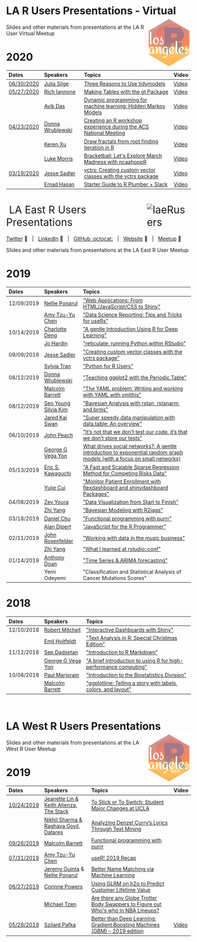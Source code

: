 # LA R Users Presentations - Virtual <img src="https://github.com/laRusers/logos/blob/master/larusers_hex_general.png" align="right" width="120" />

Slides and other materials from presentations at the LA R User Virtual Meetup

# 2020

|Dates|Speakers|Topics|Video|
|:-|:-|:-|:-|
|[06/30/2020](https://www.meetup.com/Los-Angeles-R-Users-Group-Data-Science/events/271228242/)|[Julia Silge](https://twitter.com/juliasilge)|[Three Reasons to Use tidymodels](https://juliasilge.github.io/la-rug)|[Video](https://www.youtube.com/watch?v=D3vDNbgG0DQ)|
|[05/27/2020](https://www.meetup.com/Los-Angeles-R-Users-Group-Data-Science/events/270532283/)|[Rich Iannone](https://twitter.com/riannone)|[Making Tables with the gt Package](https://github.com/laRusers/presentations/blob/master/2020-05-27-rich-avik/gt_talk_la_r_users-rich_i.pdf)|[Video](https://youtu.be/SKWcNo_IWQk)|
||[Avik Das](https://www.linkedin.com/in/avikdas1990/)|[Dynamic programming for machine learning: Hidden Markov Models](https://docs.google.com/presentation/d/1YBH3LOXNCKFqYtFSOomo1UuWMoqZcHWaevA8aLoCKCU/edit?usp=sharing)|[Video](https://youtu.be/SKWcNo_IWQk)|
|[04/23/2020](https://www.meetup.com/Los-Angeles-R-Users-Group-Data-Science/events/270120172/)|[Donna Wrublewski](https://www.library.caltech.edu/person/donna-wrublewski)|[Creating an R workshop experience during the ACS National Meeting](https://tinyurl.com/2020-04-23-dw-larug)|[Video](https://youtu.be/dFA4qsJuIVs)|
||[Keren Xu](https://twitter.com/kerenxuepi)|[Draw fractals from root finding iteration in R](https://xukeren.rbind.io/slides/20200423/slides#1)|[Video](https://youtu.be/dFA4qsJuIVs)|
||[Luke Morris](https://lukesmorris.com)|[Bracketball: Let's Explore March Madness with ncaahoopR](https://docs.google.com/presentation/d/1F9TTfK1_zRlzdvw4UCseaAXh-NQch4oy6zB3zXMamiY/edit?usp=sharing)|[Video](https://www.youtube.com/watch?v=nN_7zuil9ks)|
|[03/19/2020](https://www.meetup.com/Los-Angeles-R-Users-Group-Data-Science/events/268961265/)|[Jesse Sadler](https://twitter.com/vivalosburros?lang=en)|[vctrs: Creating custom vector classes with the vctrs package](https://www.jessesadler.com/slides/RStudio2020.pdf)|[Video](https://www.youtube.com/watch?v=nN_7zuil9ks)|
||[Emad Hasan](https://www.linkedin.com/in/emadhasan/)|[Starter Guide to R Plumber + Slack](https://medium.com/@ehx/starter-guide-to-r-plumber-slack-a-detailed-walkthrough-b773056d243a)|[Video](https://www.youtube.com/watch?v=nN_7zuil9ks)|



<h1 style="font-weight:normal" align="left">
  <a href="https://socalr.org/">
    <img src=https://github.com/laeRusers/logos/blob/master/laerug_hexsticker.png alt="laeRusers" align="right" width="120">
  </a>
  &nbsp;LA East R Users Presentations&nbsp;
  
</h1>

<div align="left">

[Twitter][Twitter] :speech_balloon:&nbsp;&nbsp;&nbsp;|&nbsp;&nbsp;&nbsp;[LinkedIn][LinkedIn] :necktie:&nbsp;&nbsp;&nbsp;|&nbsp;&nbsp;&nbsp;[GitHub :octocat:][GitHub]&nbsp;&nbsp;&nbsp;|&nbsp;&nbsp;&nbsp;[Website][Website] :link:&nbsp;&nbsp;&nbsp;|&nbsp;&nbsp;&nbsp;[Meetup][Meetup] :date:

Slides and other materials from presentations at the LA East R User Meetup

</div>

<!--
Quick Link 
-->

[Twitter]:https://twitter.com/la_Rusers
[LinkedIn]:https://www.linkedin.com/company/los-angeles-r-users-group/
[GitHub]:https://github.com/laRusers
[Website]:https://socalr.org/
[Meetup]:https://meetup.com/Los-Angeles-R-Users-Group-Data-Science



# 2019

|Dates|Speakers|Topics|
|:-|:-|:-|
|12/09/2019|[Nellie Ponarul](https://www.linkedin.com/in/nellie-ponarul-31944aa0/)|["Web Applications: From HTML/JavaScript/CSS to Shiny"](https://drive.google.com/open?id=0BwshPEcPrR80bWlTT1h0d0d4Y3l0azAwdjBxRzE1NWt6UHZN)|
||[Amy Tzu-Yu Chen](https://www.linkedin.com/in/amy17519/)|["Data Science Reporting: Tips and Tricks for useRs"](https://github.com/laRusers/presentations/blob/master/2019-12-09-shiny-ds-report/amy-chen-ds-report.pdf)|
|10/14/2019|[Charlotte Deng](https://www.linkedin.com/in/huiyu-deng-a020745a)|["A gentle Introduction Using R for Deep Learning"](2019-10-14-deeplearning/)|
||[Jo Hardin](https://twitter.com/jo_hardin47)|["reticulate: running Python within RStudio"](2019-10-14-reticulate/reticulate.pdf)|
|09/09/2019|[Jesse Sadler](https://twitter.com/vivalosburros?lang=en)|["Creating custom vector classes with the vctrs package"](https://github.com/laRusers/presentations/blob/master/2019-09-09_vctrs/Sadler-custom-classes-with-vctrs_1.pdf)|
||[Sylvia Tran](https://www.linkedin.com/in/sylvia-s-tran/)|["Python for R Users"](https://docs.google.com/presentation/d/1viS7XP9sjCEdwIv_kuYtDXiO1EobV38MwWKhetpfE20/edit#slide=id.g628ff90219_0_568)|
|08/12/2019|[Donna Wrublewski](https://twitter.com/caltechchemlib?lang=en)|["Teaching ggplot2 with the Periodic Table"](https://caltechlibrary.github.io/R-Deep-Dive-ggplot2/)|
||[Malcolm Barrett](https://twitter.com/malco_barrett?lang=en)|["The YAML problem: Writing and working with YAML with ymlthis"](https://github.com/malcolmbarrett/ymlthis_talk)|
|08/12/2019|[Seo Young Silvia Kim](https://twitter.com/sysilviakim?lang=en)|["Bayesian Analysis with rstan, rstanarm, and brms"](2019-07-08_stan/larusers-kim.pdf)|
||[Jared Kai Swan](https://twitter.com/Le_Cygne_Rouge)|["Super speedy data manipulation with data.table: An overview"](2019-07-08_datatable/data-table-intro.R)|
|06/10/2019|[John Peach](https://www.linkedin.com/in/jpeach/)|["It’s not that we don’t test our code, it’s that we don’t store our tests"](2019-06-10-unit_testing/unittest.pdf)|
||[George G Vega Yon](https://ggvy.cl)|[What drives social networks?: A gentle introduction to exponential random graph models (with a focus on small networks)]()|
|05/13/2019|[Eric S. Kawaguchi](https://sites.google.com/site/eskawaguchi/home)|["A Fast and Scalable Sparse Regression Method for Competing Risks Data"](2019-05-13-sparse_regression_for_competing_risks_data/2019-05-13-sparse_regression_for_competing_risks_data.pdf)|
||[Yujie Cui](https://www.linkedin.com/in/yujie-cui-18772a4a/)|["Monitor Patient Enrollment with flexdashboard and shinydashboard Packages"](2019-05-13-patient_enrollment_dashbaords/2019-05-13-patient_enrollment_dashbaords.pptx)|
|04/08/2019|[Zev Youra](https://twitter.com/zzzev)|["Data Visualization from Start to Finish"](https://t.co/jHNvVX8OTL)|
||[Zhi Yang](https://twitter.com/zhiiiyang)|["Bayesian Modeling with R2jags"](http://r2jags.netlify.com)|
|03/18/2019|[Daniel Chu]()|["Functional programming with purrr"](2019-03-18-functional_programming_with_purrr/2019-03-18-functional_programming_with_purrr.pdf)|
||[Alan Dipert](https://twitter.com/alandipert)|["JavaScript for the R Programmer"](https://github.com/laRusers/presentations/blob/master/2019-03-18-JavaScript-for-the-R-Programmer-JS-for-useR/2019-03-18-JavaScript-for-the-R-Programmer-JS-for-useR.pdf)|
|02/11/2019|[John Rosenfelder](https://twitter.com/earbender)|["Working with data in the music business"](https://github.com/laeRusers/presentations/blob/master/2019-02-11-data_music_biz_rstudioconf/USC%20Talk%20February%2011%202019.pptx)|
||[Zhi Yang](https://twitter.com/zhiiiyang)|["What I learned at rstudio::conf"](https://learnfromrstudioconf.netlify.com/)|
|01/14/2019|[Anthony Doan](https://twitter.com/AnthonyDoan20)|["Time Series & ARIMA forecasting"](https://github.com/laeRusers/presentations/blob/master/2019-01-14_arima_cancermutations/arima_timeseries/LAERUG_time_series_arima_forecasting_with_r.pdf)|
||Yemi Odeyemi|"Classification and Statistical Analysis of Cancer Mutations Scores"|

# 2018
 
|Dates|Speakers|Topics|
|:-|:-|:-|
|12/10/2018|[Robert Mitchell](http://robertmitchellv.com/)|["Interactive Dashboards with Shiny"](https://github.com/robertmitchellv/talks/blob/master/2018-12-10-East-LA-R-Users/2018-12-East-LA-R-Users.md)|
||[Emil Hvitfeldt](https://www.hvitfeldt.me/)|["Text Analysis in R: Special Christmas Edition"](https://htmlpreview.github.io/?https://github.com/EmilHvitfeldt/laerug-Text-Mining-2018/blob/master/slides.html)|
|11/12/2018|[Sep Dadsetan](https://www.phdjsep.com)|["Introduction to R Markdown"](https://htmlpreview.github.io/?https://raw.githubusercontent.com/phdjsep/r-markdown-intro/master/presentation.html)|
||[George G Vega Yon](https://ggvy.cl)|["A brief introduction to using R for high-performance computing"](http://bit.ly/laerug-02hpc)|
|10/08/2018|[Paul Marjoram](https://profiles.sc-ctsi.org/paul.marjoram)|["Introduction to the Biostatistics Division"](2018-10-08_welcoming_ggplotline/biostats/2018-10-08-biostats-div.pdf)|
||[Malcolm Barrett](https://malco.io)|["ggplotline: Telling a story with labels, colors, and layout"](https://malco.io/slides/ggplotline/)|

<br>

# LA West R Users Presentations <img src="https://github.com/laRusers/logos/blob/master/lawrug_hex.png" align="right" width="120" />

Slides and other materials from presentations at the LA West R User Meetup

# 2019

|Dates|Speakers|Topics|Video|
|:-|:-|:-|:-|
|[10/24/2019](https://github.com/laRusers/presentations/blob/master/2019-10-24-ucla-stack-datares/LAWRUG%20Oct%2024%2C%202019.pdf)|[Jeanette Lin & Keith Atienza, The Stack](https://stack.dailybruin.com/)|[To Stick or To Switch: Student Major Changes at UCLA](https://stack.dailybruin.com/2019/05/21/change-major/)||
||[Nikhil Sharma & Raghava Govil, Datares](https://datares.github.io/)|[Analyzing Denzel Curry’s Lyrics Through Text Mining](https://github.com/laRusers/presentations/blob/master/2019-10-24-ucla-stack-datares/02-dataresPresentation.pdf)||
|[09/26/2019](https://github.com/laRusers/presentations/blob/master/2019-09-26-purrr/LAWRUG%20-%20Sep%2026%2C%202019.pdf)|[Malcolm Barrett](https://malco.io)|[Functional programming with purrr](https://lar-purrr.netlify.com/)||
|[07/31/2019](https://github.com/laRusers/presentations/blob/master/2019-07-31-user-stringdist/LAWRUG%20-%20July%2031%2C%202019.pdf)|[Amy Tzu-Yu Chen](https://amy17519.me)|[useR! 2019 Recap](https://github.com/laRusers/presentations/blob/master/2019-07-31-user-stringdist/AmyuseR2019.pdf)||
||[Jeremy Guinta](https://www.linkedin.com/in/jeremyguinta/) & [Nellie Ponarul](https://www.linkedin.com/in/nellie-ponarul-31944aa0/)|[Better Name Matching via Machine Learning](https://github.com/laRusers/presentations/blob/master/2019-07-31-user-stringdist/Jeremy_Nellie_KnowledgeShare_MachineLearning.pdf)||
|[06/27/2019](https://github.com/laRusers/presentations/blob/master/2019-06-28-clv-nba/00LAWRUG-intro.pdf)|[Corinne Powers](https://www.linkedin.com/in/corinne-powers-22151727/)|[Using GLRM on h2o to Predict Customer Lifetime Value](https://github.com/laRusers/presentations/blob/master/2019-06-28-clv-nba/01Using%20GLRM%20on%20H2O.ai.pdf)||
||[Michael Tzen](https://www.linkedin.com/in/michael-t-65783537/)|[Are there any Globe Trotter Body Swappers to Figure out Who's who in NBA Lineups?](https://github.com/laRusers/presentations/blob/master/2019-06-28-clv-nba/02slides_globetrotter.pdf)||
|[05/28/2019](https://github.com/laRusers/presentations/blob/master/2019-05-28-better-than-dl-gbm/lawr_may28.pdf)|[Szilard Pafka](http://datascience.la/)|[Better than Deep Learning: Gradient Boosting Machines (GBM) – 2019 edition](https://github.com/laRusers/presentations/blob/master/2019-05-28-better-than-dl-gbm/gbm-dl-Szilard-2019.pdf)|[Video](https://youtu.be/HMpI4-LB7UA)|
